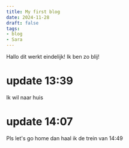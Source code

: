 ```yaml
---
title: My first blog
date: 2024-11-28
draft: false
tags: 
- blog
- Sara
---
```


Hallo dit werkt eindelijk! Ik ben zo blij! 

# update 13:39
Ik wil naar huis

# update 14:07
Pls let's go home dan haal ik de trein van 14:49